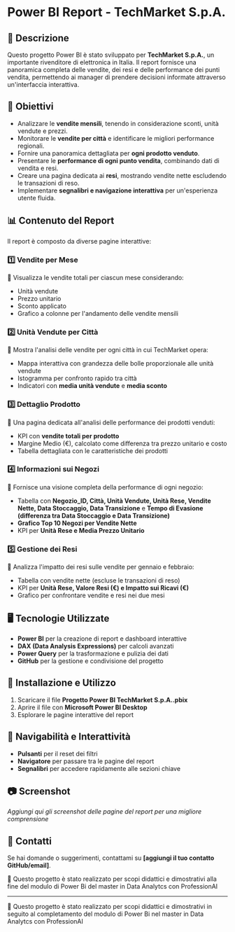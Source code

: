 # Power BI Report - TechMarket S.p.A.

## 📌 Descrizione
Questo progetto Power BI è stato sviluppato per **TechMarket S.p.A.**, un importante rivenditore di elettronica in Italia. Il report fornisce una panoramica completa delle vendite, dei resi e delle performance dei punti vendita, permettendo ai manager di prendere decisioni informate attraverso un'interfaccia interattiva.

## 🎯 Obiettivi
- Analizzare le **vendite mensili**, tenendo in considerazione sconti, unità vendute e prezzi.
- Monitorare le **vendite per città** e identificare le migliori performance regionali.
- Fornire una panoramica dettagliata per **ogni prodotto venduto**.
- Presentare le **performance di ogni punto vendita**, combinando dati di vendita e resi.
- Creare una pagina dedicata ai **resi**, mostrando vendite nette escludendo le transazioni di reso.
- Implementare **segnalibri e navigazione interattiva** per un'esperienza utente fluida.

## 📊 Contenuto del Report
Il report è composto da diverse pagine interattive:

### 1️⃣ **Vendite per Mese**
📌 Visualizza le vendite totali per ciascun mese considerando:
- Unità vendute
- Prezzo unitario
- Sconto applicato
- Grafico a colonne per l'andamento delle vendite mensili

### 2️⃣ **Unità Vendute per Città**
📌 Mostra l'analisi delle vendite per ogni città in cui TechMarket opera:
- Mappa interattiva con grandezza delle bolle proporzionale alle unità vendute
- Istogramma per confronto rapido tra città
- Indicatori con **media unità vendute** e **media sconto**

### 3️⃣ **Dettaglio Prodotto**
📌 Una pagina dedicata all'analisi delle performance dei prodotti venduti:
- KPI con **vendite totali per prodotto**
- Margine Medio (€), calcolato come differenza tra prezzo unitario e costo
- Tabella dettagliata con le caratteristiche dei prodotti

### 4️⃣ **Informazioni sui Negozi**
📌 Fornisce una visione completa della performance di ogni negozio:
- Tabella con **Negozio_ID, Città, Unità Vendute, Unità Rese, Vendite Nette, Data Stoccaggio, Data Transizione** e **Tempo di Evasione (differenza tra Data Stoccaggio e Data Transizione)**
- **Grafico Top 10 Negozi per Vendite Nette**
- KPI per **Unità Rese e Media Prezzo Unitario**

### 5️⃣ **Gestione dei Resi**
📌 Analizza l'impatto dei resi sulle vendite per gennaio e febbraio:
- Tabella con vendite nette (escluse le transazioni di reso)
- KPI per **Unità Rese, Valore Resi (€) e Impatto sui Ricavi (€)**
- Grafico per confrontare vendite e resi nei due mesi

## 🖥️ Tecnologie Utilizzate
- **Power BI** per la creazione di report e dashboard interattive
- **DAX (Data Analysis Expressions)** per calcoli avanzati
- **Power Query** per la trasformazione e pulizia dei dati
- **GitHub** per la gestione e condivisione del progetto

## 📂 Installazione e Utilizzo
1. Scaricare il file **Progetto Power BI TechMarket S.p.A..pbix**
2. Aprire il file con **Microsoft Power BI Desktop**
3. Esplorare le pagine interattive del report

## 🔗 Navigabilità e Interattività
- **Pulsanti** per il reset dei filtri
- **Navigatore** per passare tra le pagine del report
- **Segnalibri** per accedere rapidamente alle sezioni chiave

## 📷 Screenshot
_Aggiungi qui gli screenshot delle pagine del report per una migliore comprensione_

## 📩 Contatti
Se hai domande o suggerimenti, contattami su **[aggiungi il tuo contatto GitHub/email]**.


📌 Questo progetto è stato realizzato per scopi didattici e dimostrativi alla fine del modulo di Power Bi del master in Data Analytcs con ProfessionAI




---
📌 Questo progetto è stato realizzato per scopi didattici e dimostrativi in seguito al completamento del modulo di Power Bi nel master in Data Analytcs con ProfessionAI

